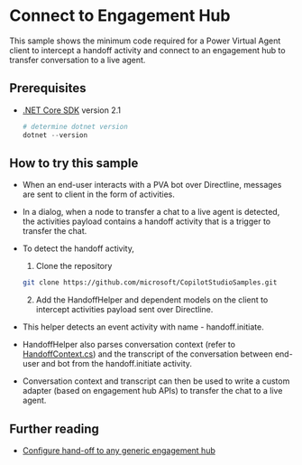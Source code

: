 # Connect to Engagement Hub

This sample shows the minimum code required for a Power Virtual Agent client to intercept a handoff activity and connect to an engagement hub to transfer conversation to a live agent.
## Prerequisites

- [.NET Core SDK](https://dotnet.microsoft.com/download) version 2.1

  ```powershell
  # determine dotnet version
  dotnet --version
  ```

## How to try this sample
- When an end-user interacts with a PVA bot over Directline, messages are sent to client in the form of activities. 
- In a dialog, when a node to transfer a chat to a live agent is detected, the activities payload contains a handoff activity that is a trigger to transfer the chat.
- To detect the handoff activity,
    1. Clone the repository
    ```bash
    git clone https://github.com/microsoft/CopilotStudioSamples.git
    ```
    2. Add the HandoffHelper and dependent models on the client to intercept activities payload sent over Directline.
    
- This helper detects an event activity with name - handoff.initiate.
- HandoffHelper also parses conversation context (refer to [HandoffContext.cs](./Handoff/HandoffContext.cs)) and the transcript of the conversation between end-user and bot from the handoff.initiate activity.
- Conversation context and transcript can then be used to write a custom adapter (based on engagement hub APIs) to transfer the chat to a live agent.

## Further reading
- [Configure hand-off to any generic engagement hub](https://go.microsoft.com/fwlink/?linkid=2104701)
